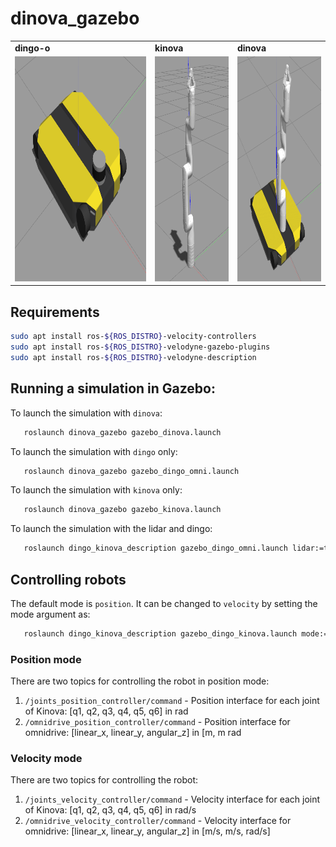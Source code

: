 # dinova_gazebo

<table>
  <tr>
    <td><b>dingo-o</b></th>
    <td><b>kinova</b></th>
    <td><b>dinova</b></th>
  </tr> 
  <tr>
    <td> <img src="./assets/images/dingo-o-lidar.png"  alt="1" height = 360px ></td>
    <td> <img src="./assets/images/kinova.png"  alt="1" height = 360px ></td>
    <td> <img src="./assets/images/dinova.png"  alt="1" height = 360px ></td>
  </tr> 
</table>

## Requirements
``` bash
sudo apt install ros-${ROS_DISTRO}-velocity-controllers
sudo apt install ros-${ROS_DISTRO}-velodyne-gazebo-plugins
sudo apt install ros-${ROS_DISTRO}-velodyne-description
```

## Running a simulation in Gazebo:
To launch the simulation with `dinova`:
``` bash
   roslaunch dinova_gazebo gazebo_dinova.launch
```
To launch the simulation with `dingo` only:
``` bash
   roslaunch dinova_gazebo gazebo_dingo_omni.launch
```
To launch the simulation with `kinova` only:
``` bash
   roslaunch dinova_gazebo gazebo_kinova.launch
```
To launch the simulation with the lidar and dingo:
``` bash
   roslaunch dingo_kinova_description gazebo_dingo_omni.launch lidar:=true
```

## Controlling robots
The default mode is `position`. It can be changed to `velocity` by setting the
mode argument as:

``` bash
   roslaunch dingo_kinova_description gazebo_dingo_kinova.launch mode:=velocity
```
### Position mode
There are two topics for controlling the robot in position mode:
1. `/joints_position_controller/command` -  Position interface for each joint of Kinova: [q1, q2, q3, q4, q5, q6] in rad
2. `/omnidrive_position_controller/command` -  Position interface for omnidrive: [linear_x, linear_y, angular_z] in [m, m rad
### Velocity mode
There are two topics for controlling the robot:
1. `/joints_velocity_controller/command` - Velocity interface for each joint of Kinova: [q1, q2, q3, q4, q5, q6] in rad/s
2. `/omnidrive_velocity_controller/command` - Velocity interface for omnidrive: [linear_x, linear_y, angular_z] in [m/s, m/s, rad/s]








